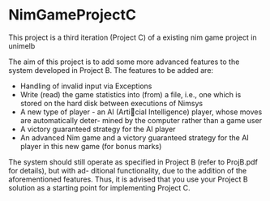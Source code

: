 # NimGameProjectC
This project is a third iteration (Project C) of a existing nim game project in unimelb

The aim of this project is to add some more advanced features to the system developed in Project B.
The features to be added are:
* Handling of invalid input via Exceptions
* Write (read) the game statistics into (from) a file, i.e., one which is stored on the hard disk between
executions of Nimsys
* A new type of player - an AI (Articial Intelligence) player, whose moves are automatically deter-
mined by the computer rather than a game user
* A victory guaranteed strategy for the AI player
* An advanced Nim game and a victory guaranteed strategy for the AI player in this new game (for
bonus marks)

The system should still operate as specified in Project B (refer to ProjB.pdf for details), but with ad-
ditional functionality, due to the addition of the aforementioned features. Thus, it is advised that you
use your Project B solution as a starting point for implementing Project C.
